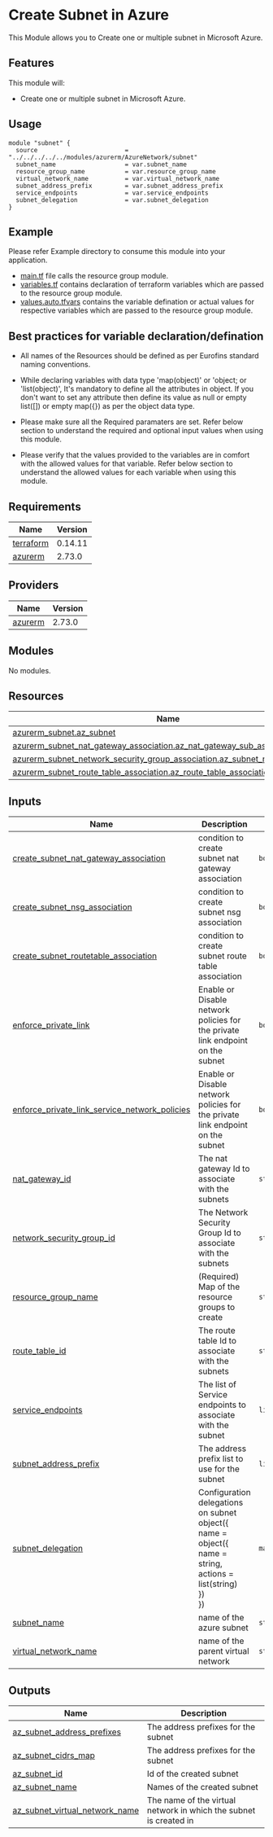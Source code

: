 # Create Subnet in Azure
This Module allows you to Create one or multiple subnet in Microsoft Azure.

## Features
This module will:

- Create one or multiple subnet in Microsoft Azure.

## Usage
```hcl
module "subnet" {
  source                        = "../../../../../modules/azurerm/AzureNetwork/subnet"
  subnet_name                   = var.subnet_name
  resource_group_name           = var.resource_group_name
  virtual_network_name          = var.virtual_network_name
  subnet_address_prefix         = var.subnet_address_prefix
  service_endpoints             = var.service_endpoints
  subnet_delegation             = var.subnet_delegation
}
```

## Example 
Please refer Example directory to consume this module into your application.

- [main.tf](./main.tf) file calls the resource group module.
- [variables.tf](./variables.tf) contains declaration of terraform variables which are passed to the resource group module.
- [values.auto.tfvars](./values.auto.tfvars) contains the variable defination or actual values for respective variables which are passed to the resource group module.

## Best practices for variable declaration/defination
- All names of the Resources should be defined as per Eurofins standard naming conventions.

- While declaring variables with data type 'map(object)' or 'object; or 'list(object)', It's mandatory to define all the attributes in object. If you don't want to set any attribute then define its value as null or empty list([]) or empty map({}) as per the object data type.

- Please make sure all the Required paramaters are set. Refer below section to understand the required and optional input values when using this module.

- Please verify that the values provided to the variables are in comfort with the allowed values for that variable. Refer below section to understand the allowed values for each variable when using this module.

## Requirements

| Name | Version |
|------|---------|
| <a name="requirement_terraform"></a> [terraform](#requirement\_terraform) | 0.14.11 |
| <a name="requirement_azurerm"></a> [azurerm](#requirement\_azurerm) | 2.73.0 |

## Providers

| Name | Version |
|------|---------|
| <a name="provider_azurerm"></a> [azurerm](#provider\_azurerm) | 2.73.0 |

## Modules

No modules.

## Resources

| Name | Type |
|------|------|
| [azurerm_subnet.az_subnet](https://registry.terraform.io/providers/hashicorp/azurerm/2.73.0/docs/resources/subnet) | resource |
| [azurerm_subnet_nat_gateway_association.az_nat_gateway_sub_association](https://registry.terraform.io/providers/hashicorp/azurerm/2.73.0/docs/resources/subnet_nat_gateway_association) | resource |
| [azurerm_subnet_network_security_group_association.az_subnet_nsg_association](https://registry.terraform.io/providers/hashicorp/azurerm/2.73.0/docs/resources/subnet_network_security_group_association) | resource |
| [azurerm_subnet_route_table_association.az_route_table_association](https://registry.terraform.io/providers/hashicorp/azurerm/2.73.0/docs/resources/subnet_route_table_association) | resource |

## Inputs

| Name | Description | Type | Default | Required |
|------|-------------|------|---------|:--------:|
| <a name="input_create_subnet_nat_gateway_association"></a> [create\_subnet\_nat\_gateway\_association](#input\_create\_subnet\_nat\_gateway\_association) | condition to create subnet nat gateway association | `bool` | `false` | no |
| <a name="input_create_subnet_nsg_association"></a> [create\_subnet\_nsg\_association](#input\_create\_subnet\_nsg\_association) | condition to create subnet nsg association | `bool` | `false` | no |
| <a name="input_create_subnet_routetable_association"></a> [create\_subnet\_routetable\_association](#input\_create\_subnet\_routetable\_association) | condition to create subnet route table association | `bool` | `false` | no |
| <a name="input_enforce_private_link"></a> [enforce\_private\_link](#input\_enforce\_private\_link) | Enable or Disable network policies for the private link endpoint on the subnet | `bool` | `false` | no |
| <a name="input_enforce_private_link_service_network_policies"></a> [enforce\_private\_link\_service\_network\_policies](#input\_enforce\_private\_link\_service\_network\_policies) | Enable or Disable network policies for the private link endpoint on the subnet | `bool` | `false` | no |
| <a name="input_nat_gateway_id"></a> [nat\_gateway\_id](#input\_nat\_gateway\_id) | The nat gateway Id to associate with the subnets | `string` | `""` | no |
| <a name="input_network_security_group_id"></a> [network\_security\_group\_id](#input\_network\_security\_group\_id) | The Network Security Group Id to associate with the subnets | `string` | `""` | no |
| <a name="input_resource_group_name"></a> [resource\_group\_name](#input\_resource\_group\_name) | (Required) Map of the resource groups to create | `string` | n/a | yes |
| <a name="input_route_table_id"></a> [route\_table\_id](#input\_route\_table\_id) | The route table Id to associate with the subnets | `string` | `""` | no |
| <a name="input_service_endpoints"></a> [service\_endpoints](#input\_service\_endpoints) | The list of Service endpoints to associate with the subnet | `list(string)` | `[]` | no |
| <a name="input_subnet_address_prefix"></a> [subnet\_address\_prefix](#input\_subnet\_address\_prefix) | The address prefix list to use for the subnet | `list(string)` | n/a | yes |
| <a name="input_subnet_delegation"></a> [subnet\_delegation](#input\_subnet\_delegation) | Configuration delegations on subnet<br>object({<br>  name = object({<br>    name = string,<br>    actions = list(string)<br>  })<br>}) | `map(list(any))` | `{}` | no |
| <a name="input_subnet_name"></a> [subnet\_name](#input\_subnet\_name) | name of the azure subnet | `string` | n/a | yes |
| <a name="input_virtual_network_name"></a> [virtual\_network\_name](#input\_virtual\_network\_name) | name of the parent virtual network | `string` | n/a | yes |

## Outputs

| Name | Description |
|------|-------------|
| <a name="output_az_subnet_address_prefixes"></a> [az\_subnet\_address\_prefixes](#output\_az\_subnet\_address\_prefixes) | The address prefixes for the subnet |
| <a name="output_az_subnet_cidrs_map"></a> [az\_subnet\_cidrs\_map](#output\_az\_subnet\_cidrs\_map) | The address prefixes for the subnet |
| <a name="output_az_subnet_id"></a> [az\_subnet\_id](#output\_az\_subnet\_id) | Id of the created subnet |
| <a name="output_az_subnet_name"></a> [az\_subnet\_name](#output\_az\_subnet\_name) | Names of the created subnet |
| <a name="output_az_subnet_virtual_network_name"></a> [az\_subnet\_virtual\_network\_name](#output\_az\_subnet\_virtual\_network\_name) | The name of the virtual network in which the subnet is created in |